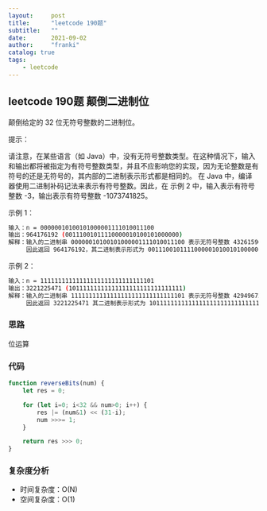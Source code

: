 ```yaml
---
layout:     post
title:      "leetcode 190题"
subtitle:   ""
date:       2021-09-02
author:     "franki"
catalog: true
tags:
    - leetcode
---
```


## leetcode 190题 颠倒二进制位

颠倒给定的 32 位无符号整数的二进制位。

提示：

请注意，在某些语言（如 Java）中，没有无符号整数类型。在这种情况下，输入和输出都将被指定为有符号整数类型，并且不应影响您的实现，因为无论整数是有符号的还是无符号的，其内部的二进制表示形式都是相同的。
在 Java 中，编译器使用二进制补码记法来表示有符号整数。因此，在 示例 2 中，输入表示有符号整数 -3，输出表示有符号整数 -1073741825。

示例 1：

```bash
输入：n = 00000010100101000001111010011100
输出：964176192 (00111001011110000010100101000000)
解释：输入的二进制串 00000010100101000001111010011100 表示无符号整数 43261596，
     因此返回 964176192，其二进制表示形式为 00111001011110000010100101000000。
```

示例 2：

```bash
输入：n = 11111111111111111111111111111101
输出：3221225471 (10111111111111111111111111111111)
解释：输入的二进制串 11111111111111111111111111111101 表示无符号整数 4294967293，
     因此返回 3221225471 其二进制表示形式为 10111111111111111111111111111111 。
```

### 思路

位运算

### 代码

```js
function reverseBits(num) {
    let res = 0;

    for (let i=0; i<32 && num>0; i++) {
        res |= (num&1) << (31-i);
        num >>>= 1;
    }

    return res >>> 0;
}
```

### 复杂度分析

- 时间复杂度：O(N)
- 空间复杂度：O(1)
